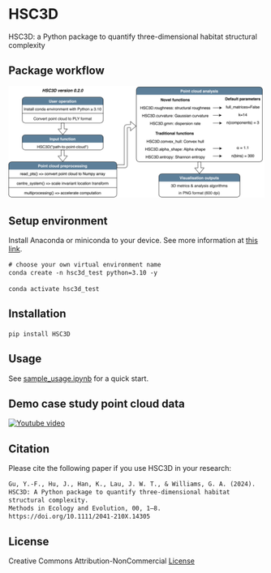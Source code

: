 # HSC3D

HSC3D: a Python package to quantify three-dimensional habitat structural complexity

## Package workflow

![Package workflow](hsc3d-flowchart.png)

## Setup environment

Install Anaconda or miniconda to your device. See more information at [this link](https://docs.conda.io/projects/conda/en/latest/user-guide/install/download.html).

```
# choose your own virtual environment name
conda create -n hsc3d_test python=3.10 -y

conda activate hsc3d_test
```

## Installation

``pip install HSC3D``

## Usage

See [sample_usage.ipynb](sample_usage.ipynb) for a quick start.

## Demo case study point cloud data

[![Youtube video](http://img.youtube.com/vi/ZSOoDtyBH94/0.jpg)](http://www.youtube.com/watch?v=ZSOoDtyBH94)

## Citation

Please cite the following paper if you use HSC3D in your research:

```
Gu, Y.-F., Hu, J., Han, K., Lau, J. W. T., & Williams, G. A. (2024).
HSC3D: A Python package to quantify three-dimensional habitat structural complexity.
Methods in Ecology and Evolution, 00, 1–8.
https://doi.org/10.1111/2041-210X.14305
```

## License

Creative Commons Attribution-NonCommercial [License](https://creativecommons.org/licenses/by-nc/4.0/)
